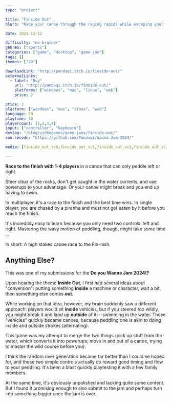 ```yaml
---
type: "project"

title: "Finside Out"
blurb: "Race your canoe through the raging rapids while escaping your friends or piranhas."

date: 2025-12-12

difficulty: "no-brainer"
genres: ["sports"]
categories: ["game", "desktop", "game-jam"]
tags: []
themes: ["2D"]

downloadLink: "http://pandaqi.itch.io/finside-out/"
externalLinks:
  - label: "Buy"
    url: "http://pandaqi.itch.io/finside-out/"
    platforms: ["windows", "mac", "linux", "web"]
    price: 2

price: 2
platform: ["windows", "mac", "linux", "web"]
language: EN
playtime: 10
playercount: [1,2,3,4]
input: ["controller", "keyboard"]
devlog: "/blog/videogames/game-jams/finside-out/"
sourcecode: "https://github.com/Pandaqi/Wanna-Jam-2024/"

media: [finside_out_sc0,finside_out_sc1,finside_out_sc2,finside_out_sc3,finside_out_sc4,finside_out_sc5]

---
```


**Race to the finish with 1-4 players** in a canoe that can only peddle left or right.

Steer clear of the rocks, don't get caught in the water currents, and use powerups to your advantage. Or your canoe might break and you end up having to swim.

In multiplayer, it's a race to the finish and the best time wins. In single player, you are chased by a piranha and must not get eaten by it before you reach the finish.

It's incredibly easy to learn because you only need two controls: left and right. Mastering the wavy motion of peddling, though, might take some time ...

In short: A high stakes canoe race to the Fin-nish.

## Anything Else?

This was one of my submissions for the **Do you Wanna Jam 2024!?**

Upon hearing the theme **Inside Out**, I first had several ideas about "conversion": putting something **inside** a machine or character, wait a bit, then something else comes **out**. 

While working on that idea, however, my brain suddenly saw a different approach: players would sit **inside** vehicles, but if you steered too wildly, you might break it and land up **outside** of it---swimming in the water. Those "vehicles" quickly became canoes, because peddling one is akin to doing inside and outside strokes (alternating).

This game was my attempt to merge the two things (pick up stuff from the water, which converts it into powerups; move in and out of a canoe, trying to master the wild course before you).

I think the random river generation became far better than I could've hoped for, and these two simple controls actually do reward good timing and flow to your peddling. It's been a blast quickly playtesting it with a few family members.

At the same time, it's obviously unpolished and lacking quite some content. But I found it promising enough to also submit to the jam and perhaps turn into something bigger once the jam is over.

